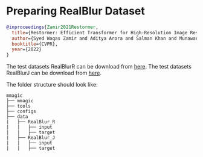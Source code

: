 # Preparing RealBlur Dataset

<!-- [DATASET] -->

```bibtex
@inproceedings{Zamir2021Restormer,
  title={Restormer: Efficient Transformer for High-Resolution Image Restoration},
  author={Syed Waqas Zamir and Aditya Arora and Salman Khan and Munawar Hayat and Fahad Shahbaz Khan and Ming-Hsuan Yang},
  booktitle={CVPR},
  year={2022}
}
```

The test datasets RealBlurR can be download from [here](https://drive.google.com/file/d/1glgeWXCy7Y0qWDc0MXBTUlZYJf8984hS/).
The test datasets RealBlurJ can be download from [here](https://drive.google.com/file/d/1Rb1DhhXmX7IXfilQ-zL9aGjQfAAvQTrW/).

The folder structure should look like:

```text
mmagic
├── mmagic
├── tools
├── configs
├── data
|   ├── RealBlur_R
|   |   ├── input
|   |   ├── target
|   ├── RealBlur_J
|   |   ├── input
|   |   ├── target
```
